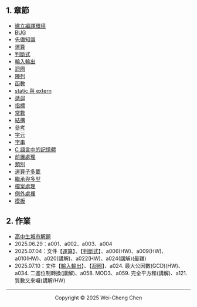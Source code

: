 ## 1. 章節

-   [建立編譯環境](./建立編譯環境.md)
-   [BUG](./bug.md)
-   [先備知識](./先備知識.md)
-   [運算](./運算.md)
-   [判斷式](./判斷式.md)
-   [輸入輸出](./輸入輸出.md)
-   [迴圈](./迴圈.md)
-   [陣列](./陣列.md)
-   [函數](./函數.md)
-   [static 與 extern](./static與extern.md)
-   [遞迴](./遞迴.md)
-   [指標](./指標.md)
-   [常數](./常數.md)
-   [結構](./結構.md)
-   [參考](./參考.md)
-   [字元](./字元.md)
-   [字串](./字串.md)
-   [C 語言中的記憶體](./記憶體.md)
-   [前置處理](./前置處理.md)
-   [類別](./類別.md)
-   [運算子多載](./運算子多載.md)
-   [繼承與多型](./繼承與多型.md)
-   [檔案處理](./檔案處理.md)
-   [例外處裡](./例外處裡.md)
-   [模板](./模板.md)

## 2. 作業

-   [高中生城市解題](./zero-judge.md)
-   2025.06.29：a001、a002、a003、a004
-   2025.07.04：文件【[運算](./運算.md)】、【[判斷式](./判斷式.md)】、a006(HW)、a009(HW)、a010(HW)、a020(講解)、a022(HW)、a024(講解)(最難)
-   2025.07.10：文件【[輸入輸出](./輸入輸出.md)】、【[迴圈](./迴圈.md)】、a024. 最大公因數(GCD)(HW)、a034. 二進位制轉換(講解)、a058. MOD3、a059. 完全平方和(講解)、a121. 質數又來囉(講解/HW)

<!--
a104. 排序(講解)
a058. MOD3(HW)
a065. 提款卡密碼
a147. Print it all
a148. You Cannot Pass?!
a149. 乘乘樂
-->

---

<p align="center">
  Copyright © 2025 Wei-Cheng Chen
</p>

